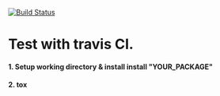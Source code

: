 [![Build Status](https://travis-ci.org/JieJyun-Liu/trivis_ci_pytest.svg?branch=master)](https://travis-ci.org/JieJyun-Liu/trivis_ci_pytest)
# Test with travis CI.

#### 1. Setup working directory & install install "YOUR_PACKAGE"
#### 2. tox
